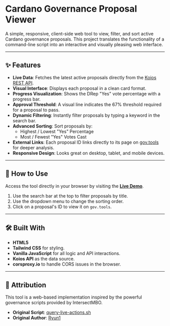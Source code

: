 # Cardano Governance Proposal Viewer

[](https://thomas-nada.github.io/Live-GA-watcher/)

A simple, responsive, client-side web tool to view, filter, and sort active Cardano governance proposals. This project translates the functionality of a command-line script into an interactive and visually pleasing web interface.

-----

## ✨ Features

  * **Live Data**: Fetches the latest active proposals directly from the [Koios REST API](https://koios.rest/).
  * **Visual Interface**: Displays each proposal in a clean card format.
  * **Progress Visualization**: Shows the DRep "Yes" vote percentage with a progress bar.
  * **Approval Threshold**: A visual line indicates the 67% threshold required for a proposal to pass.
  * **Dynamic Filtering**: Instantly filter proposals by typing a keyword in the search bar.
  * **Advanced Sorting**: Sort proposals by:
      * Highest / Lowest "Yes" Percentage
      * Most / Fewest "Yes" Votes Cast
  * **External Links**: Each proposal ID links directly to its page on [gov.tools](https://gov.tools/) for deeper analysis.
  * **Responsive Design**: Looks great on desktop, tablet, and mobile devices.

-----

## 🚀 How to Use

Access the tool directly in your browser by visiting the **[Live Demo](https://thomas-nada.github.io/Live-GA-watcher/)**.

1.  Use the search bar at the top to filter proposals by title.
2.  Use the dropdown menu to change the sorting order.
3.  Click on a proposal's ID to view it on `gov.tools`.

-----

## 🛠️ Built With

  * **HTML5**
  * **Tailwind CSS** for styling.
  * **Vanilla JavaScript** for all logic and API interactions.
  * **Koios API** as the data source.
  * **corsproxy.io** to handle CORS issues in the browser.

-----

## 🙏 Attribution

This tool is a web-based implementation inspired by the powerful governance scripts provided by IntersectMBO.

  * **Original Script**: [query-live-actions.sh](https://github.com/IntersectMBO/governance-scripts/blob/main/scripts/query-live-actions.sh)
  * **Original Author**: [Ryun1](https://github.com/IntersectMBO/governance-scripts/commits?author=Ryun1)
